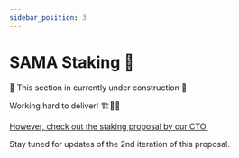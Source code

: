 ```yaml
---
sidebar_position: 3
---
```


# SAMA Staking 🥩

🚧 This section in currently under construction 🚧 

Working hard to deliver! 🏗️👷‍♂️

[However, check out the staking proposal by our CTO.](https://moonsama.notion.site/moonsama/Kyilkhor-s-staking-proposal-26307b7d957948c783cb7c083962122b)

Stay tuned for updates of the 2nd iteration of this proposal.
